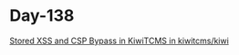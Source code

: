 # Day-138

[Stored XSS and CSP Bypass in KiwiTCMS in kiwitcms/kiwi](https://huntr.dev/bounties/db75275f-8bcd-482b-ae12-feff660d4794/)
